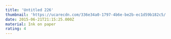 ```yaml
---
title: 'Untitled 226'
thumbnail: 'https://ucarecdn.com/336e34a0-1797-4b6e-be2b-ec1d59b182c5/'
date: 2015-06-21T21:15:25.000Z
material: Ink on paper
rating: 4
---
```

